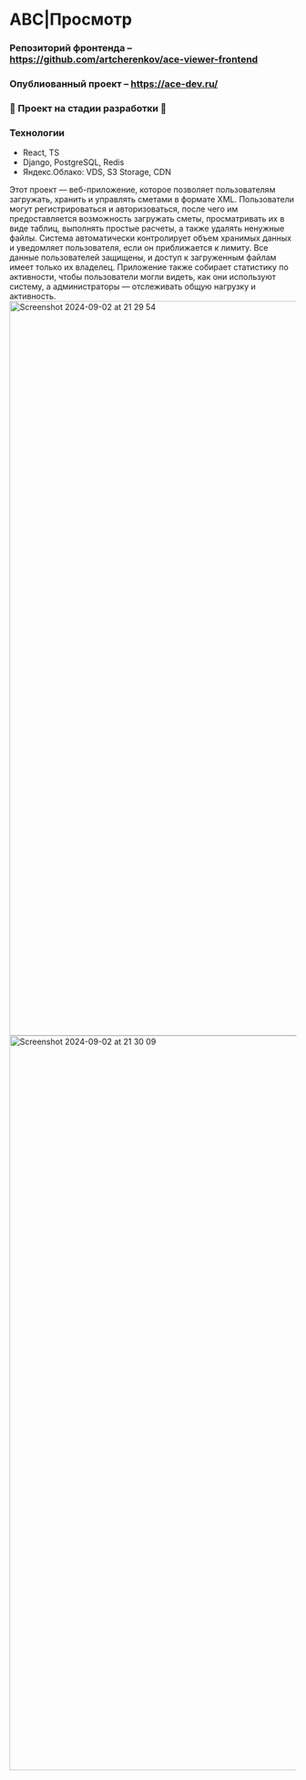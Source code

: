 # АВС|Просмотр
### Репозиторий фронтенда – https://github.com/artcherenkov/ace-viewer-frontend
### Опублиованный проект – https://ace-dev.ru/
### 🚧 Проект на стадии разработки 🚧
### Технологии
* React, TS
* Django, PostgreSQL, Redis
* Яндекс.Облако: VDS, S3 Storage, CDN
  
Этот проект — веб-приложение, которое позволяет пользователям загружать, хранить и управлять сметами в формате XML. Пользователи могут регистрироваться и авторизоваться, после чего им предоставляется возможность загружать сметы, просматривать их в виде таблиц, выполнять простые расчеты, а также удалять ненужные файлы. Система автоматически контролирует объем хранимых данных и уведомляет пользователя, если он приближается к лимиту. Все данные пользователей защищены, и доступ к загруженным файлам имеет только их владелец. Приложение также собирает статистику по активности, чтобы пользователи могли видеть, как они используют систему, а администраторы — отслеживать общую нагрузку и активность.
<img width="1289" alt="Screenshot 2024-09-02 at 21 29 54" src="https://github.com/user-attachments/assets/f0d07de4-c922-4e98-af0c-2bbd5c7dc63e">
<img width="1289" alt="Screenshot 2024-09-02 at 21 30 09" src="https://github.com/user-attachments/assets/3f7aa363-e988-416c-84f7-f9a3221c0943">
